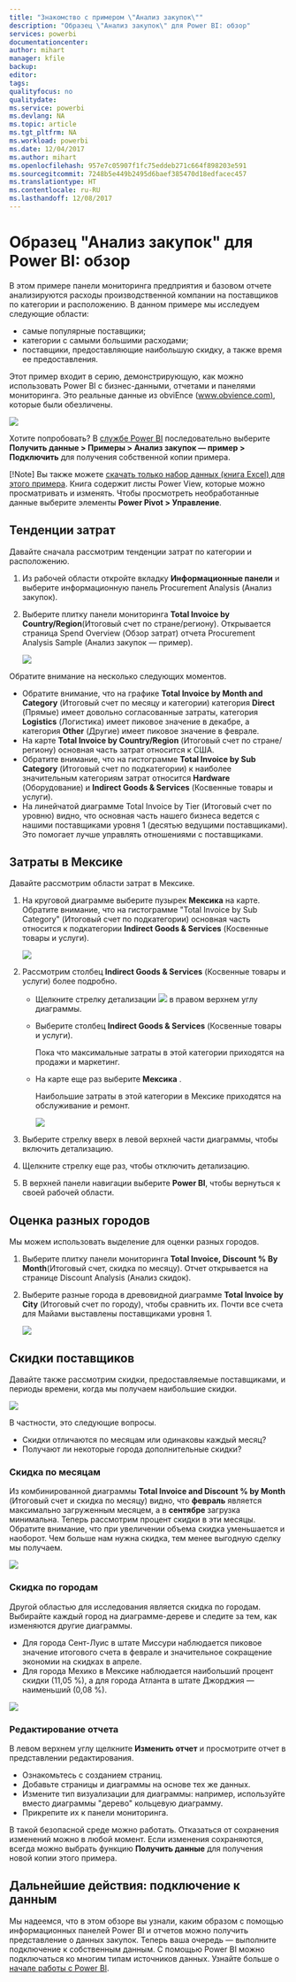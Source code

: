 ```yaml
---
title: "Знакомство с примером \"Анализ закупок\""
description: "Образец \"Анализ закупок\" для Power BI: обзор"
services: powerbi
documentationcenter: 
author: mihart
manager: kfile
backup: 
editor: 
tags: 
qualityfocus: no
qualitydate: 
ms.service: powerbi
ms.devlang: NA
ms.topic: article
ms.tgt_pltfrm: NA
ms.workload: powerbi
ms.date: 12/04/2017
ms.author: mihart
ms.openlocfilehash: 957e7c05907f1fc75eddeb271c664f898203e591
ms.sourcegitcommit: 7248b5e449b2495d6baef385470d18edfacec457
ms.translationtype: HT
ms.contentlocale: ru-RU
ms.lasthandoff: 12/08/2017
---
```

# <a name="procurement-analysis-sample-for-power-bi-take-a-tour"></a>Образец "Анализ закупок" для Power BI: обзор
В этом примере панели мониторинга предприятия и базовом отчете анализируются расходы производственной компании на поставщиков по категории и расположению. В данном примере мы исследуем следующие области:

* самые популярные поставщики;
* категории с самыми большими расходами;
* поставщики, предоставляющие наибольшую скидку, а также время ее предоставления.

Этот пример входит в серию, демонстрирующую, как можно использовать Power BI с бизнес-данными, отчетами и панелями мониторинга. Это реальные данные из obviEnce ([www.obvience.com)](http://www.obvience.com/), которые были обезличены.

![](media/sample-procurement/procurement1.png)

Хотите попробовать? В [службе Power BI](https://powerbi.com) последовательно выберите **Получить данные > Примеры > Анализ закупок — пример > Подключить** для получения собственной копии примера.

[!Note] Вы также можете [скачать только набор данных (книга Excel) для этого примера](http://go.microsoft.com/fwlink/?LinkId=529784). Книга содержит листы Power View, которые можно просматривать и изменять. Чтобы просмотреть необработанные данные выберите элементы **Power Pivot > Управление**.

## <a name="spending-trends"></a>Тенденции затрат
Давайте сначала рассмотрим тенденции затрат по категории и расположению.  

1. Из рабочей области откройте вкладку **Информационные панели** и выберите информационную панель Procurement Analysis (Анализ закупок).
2. Выберите плитку панели мониторинга **Total Invoice by Country/Region**(Итоговый счет по стране/региону). Открывается страница Spend Overview (Обзор затрат) отчета Procurement Analysis Sample (Анализ закупок — пример).
   
    ![](media/sample-procurement/procurement2.png)

Обратите внимание на несколько следующих моментов.

* Обратите внимание, что на графике **Total Invoice by Month and Category** (Итоговый счет по месяцу и категории) категория **Direct** (Прямые) имеет довольно согласованные затраты, категория **Logistics** (Логистика) имеет пиковое значение в декабре, а категория **Other** (Другие) имеет пиковое значение в феврале.
* На карте **Total Invoice by Country/Region** (Итоговый счет по стране/региону) основная часть затрат относится к США.
* Обратите внимание, что на гистограмме **Total Invoice by Sub Category** (Итоговый счет по подкатегории) к наиболее значительным категориям затрат относится **Hardware** (Оборудование) и **Indirect Goods & Services** (Косвенные товары и услуги).
* На линейчатой диаграмме Total Invoice by Tier (Итоговый счет по уровню) видно, что основная часть нашего бизнеса ведется с нашими поставщиками уровня 1 (десятью ведущими поставщиками). Это помогает лучше управлять отношениями с поставщиками.

## <a name="spending-in-mexico"></a>Затраты в Мексике
Давайте рассмотрим области затрат в Мексике.

1. На круговой диаграмме выберите пузырек **Мексика** на карте. Обратите внимание, что на гистограмме "Total Invoice by Sub Category" (Итоговый счет по подкатегории) основная часть относится к подкатегории **Indirect Goods & Services** (Косвенные товары и услуги).
   
   ![](media/sample-procurement/pbi_procsample_spendmexico.png)
2. Рассмотрим столбец **Indirect Goods & Services** (Косвенные товары и услуги) более подробно.
   
   * Щелкните стрелку детализации ![](media/sample-procurement/pbi_drilldown_icon.png) в правом верхнем углу диаграммы.
   * Выберите столбец **Indirect Goods & Services** (Косвенные товары и услуги).
     
      Пока что максимальные затраты в этой категории приходятся на продажи и маркетинг.
   * На карте еще раз выберите **Мексика** .
     
      Наибольшие затраты в этой категории в Мексике приходятся на обслуживание и ремонт.
     
      ![](media/sample-procurement/pbi_procsample_drill_mexico.png)
3. Выберите стрелку вверх в левой верхней части диаграммы, чтобы включить детализацию.
4. Щелкните стрелку еще раз, чтобы отключить детализацию.  
5. В верхней панели навигации выберите **Power BI**, чтобы вернуться к своей рабочей области.

## <a name="evaluate-different-cities"></a>Оценка разных городов
Мы можем использовать выделение для оценки разных городов.

1. Выберите плитку панели мониторинга **Total Invoice, Discount % By Month**(Итоговый счет, скидка по месяцу). Отчет открывается на странице Discount Analysis (Анализ скидок).
2. Выберите разные города в древовидной диаграмме **Total Invoice by City** (Итоговый счет по городу), чтобы сравнить их. Почти все счета для Майами выставлены поставщиками уровня 1.
   
   ![](media/sample-procurement/pbi_procsample_miamitreemap2.png)

## <a name="vendor-discounts"></a>Скидки поставщиков
Давайте также рассмотрим скидки, предоставляемые поставщиками, и периоды времени, когда мы получаем наибольшие скидки. 

![](media/sample-procurement/procurement4.png)

В частности, это следующие вопросы.

* Скидки отличаются по месяцам или одинаковы каждый месяц?
* Получают ли некоторые города дополнительные скидки?

### <a name="discount-by-month"></a>Скидка по месяцам
Из комбинированной диаграммы **Total Invoice and Discount % by Month** (Итоговый счет и скидка по месяцу) видно, что **февраль** является максимально загруженным месяцем, а в **сентябре** загрузка минимальна. Теперь рассмотрим процент скидки в эти месяцы.
Обратите внимание, что при увеличении объема скидка уменьшается и наоборот. Чем больше нам нужна скидка, тем менее выгодную сделку мы получаем.

![](media/sample-procurement/procurement5.png)

### <a name="discount-by-city"></a>Скидка по городам
Другой областью для исследования является скидка по городам. Выбирайте каждый город на диаграмме-дереве и следите за тем, как изменяются другие диаграммы. 

* Для города Сент-Луис в штате Миссури наблюдается пиковое значение итогового счета в феврале и значительное сокращение экономии на скидках в апреле.
* Для города Мехико в Мексике наблюдается наибольший процент скидки (11,05 %), а для города Атланта в штате Джорджия — наименьший (0,08 %).

![](media/sample-procurement/procurement6.png)

### <a name="edit-the-report"></a>Редактирование отчета
В левом верхнем углу щелкните **Изменить отчет** и просмотрите отчет в представлении редактирования.

* Ознакомьтесь с созданием страниц.
* Добавьте страницы и диаграммы на основе тех же данных.
* Измените тип визуализации для диаграммы: например, используйте вместо диаграммы "дерево" кольцевую диаграмму.
* Прикрепите их к панели мониторинга.

В такой безопасной среде можно работать. Отказаться от сохранения изменений можно в любой момент. Если изменения сохраняются, всегда можно выбрать функцию **Получить данные** для получения новой копии этого примера.

## <a name="next-steps-connect-to-your-data"></a>Дальнейшие действия: подключение к данным
Мы надеемся, что в этом обзоре вы узнали, каким образом с помощью информационных панелей Power BI и отчетов можно получить представление о данных закупок. Теперь ваша очередь — выполните подключение к собственным данным. С помощью Power BI можно подключаться ко многим типам источников данных. Узнайте больше о [начале работы с Power BI](service-get-started.md).

